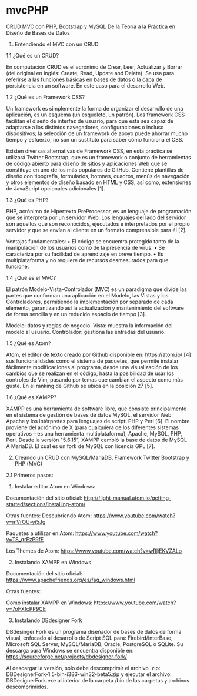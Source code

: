 # mvcPHP
CRUD MVC con PHP, Bootstrap y MySQL
De la Teoría a la Práctica en Diseño de Bases de Datos

1.	Entendiendo el MVC con un CRUD

1.1 ¿Qué es un CRUD?

En computación CRUD es el acrónimo de Crear, Leer, Actualizar y Borrar (del original en inglés: Create, Read, Update and Delete). Se usa para referirse a las funciones básicas en bases de datos o la capa de persistencia en un software.  En este caso para el desarrollo Web.

1.2 ¿Qué es un Framework CSS?

Un framework es simplemente la forma de organizar el desarrollo de una aplicación, es un esquema (un esqueleto, un patrón).  Los framework CSS facilitan el diseño de interfaz de usuario, para que esta sea capaz de adaptarse a los distintos navegadores, configuraciones o incluso dispositivos; la selección de un framework de apoyo puede ahorrar mucho tiempo y esfuerzo, no son un sustituto para saber cómo funciona el CSS.

Existen diversas alternativas de Framework CSS, en esta práctica se utilizará Twitter Bootstrap, que es un framework o conjunto de herramientas de código abierto para diseño de sitios y aplicaciones Web que se constituye en uno de los más populares de GitHub. Contiene plantillas de diseño con tipografía, formularios, botones, cuadros, menús de navegación y otros elementos de diseño basado en HTML y CSS, así como, extensiones de JavaScript opcionales adicionales [1].

1.3 ¿Qué es PHP?

PHP, acrónimo de Hipertexto PreProcessor, es un lenguaje de programación que se interpreta por un servidor Web.  Los lenguajes del lado del servidor son aquellos que son reconocidos, ejecutados e interpretados por el propio servidor y que se envían al cliente en un formato comprensible para él [2].  

Ventajas fundamentales:
•	El código se encuentra protegido tanto de la manipulación de los usuarios como de la presencia de virus.
•	Se caracteriza por su facilidad de aprendizaje en breve tiempo.
•	Es multiplataforma y no requiere de recursos desmesurados para que funcione.

1.4 ¿Qué es el MVC?

El patrón Modelo-Vista-Controlador (MVC) es un paradigma que divide las partes que conforman una aplicación en el Modelo, las Vistas y los Controladores, permitiendo la implementación por separado de cada elemento, garantizando así la actualización y mantenimiento del software de forma sencilla y en un reducido espacio de tiempo [3].

Modelo: datos y reglas de negocio.
Vista: muestra la información del modelo al usuario.
Controlador: gestiona las entradas del usuario.

1.5 ¿Qué es Atom?

Atom, el editor de texto creado por Github disponible en: https://atom.io/ [4] sus funcionalidades como el sistema de paquetes, que permite instalar fácilmente modificaciones al programa, desde una visualización de los cambios que se realizan en el código, hasta la posibilidad de usar los controles de Vim, pasando por temas que cambian el aspecto como más guste.  En el ranking de Github se ubica en la posición 27 [5]. 

1.6 ¿Qué es XAMPP?

XAMPP es una herramienta de software libre, que consiste principalmente en el sistema de gestión de bases de datos MySQL, el servidor Web Apache y los intérpretes para lenguajes de script: PHP y Perl [6].  El nombre proviene del acrónimo de X (para cualquiera de los diferentes sistemas operativos – es una herramienta multiplataforma), Apache, MySQL, PHP, Perl. Desde la versión "5.6.15", XAMPP cambió la base de datos de MySQL A MariaDB.  El cual es un fork de MySQL con licencia GPL [7].

2.	Creando un CRUD con MySQL/MariaDB, Framework Twitter Bootstrap y PHP (MVC)

2.1 Primeros pasos:

1.	Instalar editor Atom en Windows: 

Documentación del sitio oficial:
http://flight-manual.atom.io/getting-started/sections/installing-atom/ 

Otras fuentes:
Descubriendo Atom:
https://www.youtube.com/watch?v=mVrOU-yi5Jg 

Paquetes a utilizar en Atom:
https://www.youtube.com/watch?v=TS_qrEzP9fE 

Los Themes de Atom:
https://www.youtube.com/watch?v=wRljEKVZALo 

2.	Instalando XAMPP en Windows

Documentación del sitio oficial:
https://www.apachefriends.org/es/faq_windows.html 

Otras fuentes:

Como instalar XAMPP en Windows:
https://www.youtube.com/watch?v=7oFXfcPP9CE 

3.	Instalando DBdesigner Fork

DBdesinger Fork es un programa diseñador de bases de datos de forma visual, enfocado al desarrollo de Script SQL para: Firebird/InterBase, Microsoft SQL Server, MySQL/MariaDB, Oracle, PostgreSQL o SQLite.  Su descarga para Windows se encuentra disponible en: https://sourceforge.net/projects/dbdesigner-fork/ 

Al descargar la versión, solo debe descomprimir el archivo .zip: DBDesignerFork-1.5-bin-i386-win32-beta5.zip y ejecutar el archivo: DBDesignerFork.exe al interior de la carpeta /bin de las carpetas y archivos descomprimidos.

